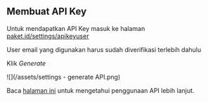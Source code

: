 ## Membuat API Key

Untuk mendapatkan API Key masuk ke halaman [paket.id/settings/apikeyuser](https://paket.id/settings/apikeyuser)

User email yang digunakan harus sudah diverifikasi terlebih dahulu

Klik _Generate_

![](/assets/settings - generate API.png)

Baca [halaman ini](versi-2.md) untuk mengetahui penggunaan API lebih lanjut.

